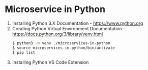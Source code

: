 # Microservice in Python

1. Installing Python 3.X
Documentation - https://www.python.org
2. Creating Python Virtual Environment
Documentation - https://docs.python.org/3/library/venv.html
    ```bash
    $ python3 -m venv ./microservices-in-python
    $ source microservices-in-python/bin/activate
    $ pip list
    ```
3. Installing Python VS Code Extension
